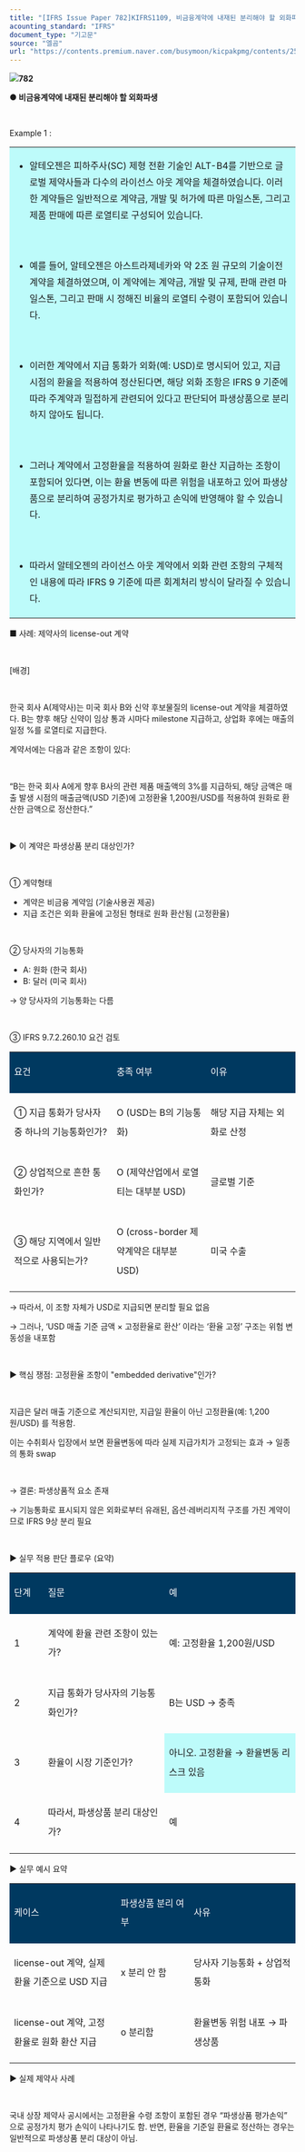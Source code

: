```yaml
---
title: "[IFRS Issue Paper 782]KIFRS1109, 비금융계약에 내재된 분리해야 할 외화파생"
acounting_standard: "IFRS"
document_type: "기고문"
source: "엘곰"
url: "https://contents.premium.naver.com/busymoon/kicpakpmg/contents/250601074903791tv"
---
```

![](https://n2.news.naver.com/l.gif?type=content)**782**

**● 비금융계약에 내재된 분리해야 할 외화파생**

**​**

Example 1 :

<table style=""><tbody><tr><td colspan="3" rowspan="1" style="width: 100.0%; height: 129.0px;  background-color: #bdfbfa;"><div><ul><li><p style="line-height:1.8;"><span style="">알테오젠은 피하주사(SC) 제형 전환 기술인 ALT-B4를 기반으로 글로벌 제약사들과 다수의 라이선스 아웃 계약을 체결하였습니다. 이러한 계약들은 일반적으로 계약금, 개발 및 허가에 따른 마일스톤, 그리고 제품 판매에 따른 로열티로 구성되어 있습니다.</span></p></li></ul><p style="line-height:1.8;"><span style="">​</span></p><ul><li><p style="line-height:1.8;"><span style="">예를 들어, 알테오젠은 아스트라제네카와 약 2조 원 규모의 기술이전 계약을 체결하였으며, 이 계약에는 계약금, 개발 및 규제, 판매 관련 마일스톤, 그리고 판매 시 정해진 비율의 로열티 수령이 포함되어 있습니다.</span></p></li></ul><p style="line-height:1.8;"><span style="">​</span></p><ul><li><p style="line-height:1.8;"><span style="">이러한 계약에서 지급 통화가 외화(예: USD)로 명시되어 있고, 지급 시점의 환율을 적용하여 정산된다면, 해당 외화 조항은 IFRS 9 기준에 따라 주계약과 밀접하게 관련되어 있다고 판단되어 파생상품으로 분리하지 않아도 됩니다.</span></p></li></ul><p style="line-height:1.8;"><span style="">​</span></p><ul><li><p style="line-height:1.8;"><span style="">그러나 계약에서 고정환율을 적용하여 원화로 환산 지급하는 조항이 포함되어 있다면, 이는 환율 변동에 따른 위험을 내포하고 있어 파생상품으로 분리하여 공정가치로 평가하고 손익에 반영해야 할 수 있습니다.</span></p></li></ul><p style="line-height:1.8;"><span style="">​</span></p><ul><li><p style="line-height:1.8;"><span style="">따라서 알테오젠의 라이선스 아웃 계약에서 외화 관련 조항의 구체적인 내용에 따라 IFRS 9 기준에 따른 회계처리 방식이 달라질 수 있습니다.</span></p></li></ul></div></td></tr></tbody></table>

■ 사례: 제약사의 license-out 계약

​

\[배경\]

​

한국 회사 A(제약사)는 미국 회사 B와 신약 후보물질의 license-out 계약을 체결하였다. B는 향후 해당 신약이 임상 통과 시마다 milestone 지급하고, 상업화 후에는 매출의 일정 %를 로열티로 지급한다.

계약서에는 다음과 같은 조항이 있다:

​

“B는 한국 회사 A에게 향후 B사의 관련 제품 매출액의 3%를 지급하되, 해당 금액은 매출 발생 시점의 매출금액(USD 기준)에 고정환율 1,200원/USD를 적용하여 원화로 환산한 금액으로 정산한다.”

​

▶ 이 계약은 파생상품 분리 대상인가?

​

① 계약형태

- 계약은 비금융 계약임 (기술사용권 제공)
- 지급 조건은 외화 환율에 고정된 형태로 원화 환산됨 (고정환율)

​

② 당사자의 기능통화

- A: 원화 (한국 회사)
- B: 달러 (미국 회사)

→ 양 당사자의 기능통화는 다름

​

③ IFRS 9.7.2.260.10 요건 검토

<table style=""><tbody><tr><td colspan="1" rowspan="1" style="width: 35.84%; height: 40.0px;  background-color: #003960;"><div><p style="line-height:2.1;"><span style="color:#ffffff;">요건</span></p></div></td><td colspan="1" rowspan="1" style="width: 32.88%; height: 40.0px;  background-color: #003960;"><div><p style="line-height:2.1;"><span style="color:#ffffff;">충족 여부</span></p></div></td><td colspan="1" rowspan="1" style="width: 31.27%; height: 40.0px;  background-color: #003960;"><div><p style="line-height:2.1;"><span style="color:#ffffff;">이유</span></p></div></td></tr><tr><td colspan="1" rowspan="1" style="width: 35.84%; height: 40.0px;  "><div><p style="line-height:2.1;"><span style="">① 지급 통화가 당사자 중 하나의 기능통화인가?</span></p></div></td><td colspan="1" rowspan="1" style="width: 32.88%; height: 40.0px;  "><div><p style="line-height:2.1;"><span style="">O (USD는 B의 기능통화)</span></p></div></td><td colspan="1" rowspan="1" style="width: 31.27%; height: 40.0px;  "><div><p style="line-height:2.1;"><span style="">해당 지급 자체는 외화로 산정</span></p></div></td></tr><tr><td colspan="1" rowspan="1" style="width: 35.84%; height: 40.0px;  "><div><p style="line-height:2.1;"><span style="">② 상업적으로 흔한 통화인가?</span></p></div></td><td colspan="1" rowspan="1" style="width: 32.88%; height: 40.0px;  "><div><p style="line-height:2.1;"><span style="">O (제약산업에서 로열티는 대부분 USD)</span></p></div></td><td colspan="1" rowspan="1" style="width: 31.27%; height: 40.0px;  "><div><p style="line-height:2.1;"><span style="">글로벌 기준</span></p></div></td></tr><tr><td colspan="1" rowspan="1" style="width: 35.84%; height: 40.0px;  "><div><p style="line-height:2.1;"><span style="">③ 해당 지역에서 일반적으로 사용되는가?</span></p></div></td><td colspan="1" rowspan="1" style="width: 32.88%; height: 40.0px;  "><div><p style="line-height:2.1;"><span style="">O (cross-border 제약계약은 대부분 USD)</span></p></div></td><td colspan="1" rowspan="1" style="width: 31.27%; height: 40.0px;  "><div><p style="line-height:2.1;"><span style="">미국 수출</span></p></div></td></tr></tbody></table>

→ 따라서, 이 조항 자체가 USD로 지급되면 분리할 필요 없음

→ 그러나, ‘USD 매출 기준 금액 × 고정환율로 환산’ 이라는 ‘환율 고정’ 구조는 위험 변동성을 내포함

​

▶ 핵심 쟁점: 고정환율 조항이 "embedded derivative"인가?

​

지급은 달러 매출 기준으로 계산되지만, 지급일 환율이 아닌 고정환율(예: 1,200원/USD) 를 적용함.

이는 수취회사 입장에서 보면 환율변동에 따라 실제 지급가치가 고정되는 효과 → 일종의 통화 swap

​

→ 결론: 파생상품적 요소 존재

→ 기능통화로 표시되지 않은 외화로부터 유래된, 옵션·레버리지적 구조를 가진 계약이므로 IFRS 9상 분리 필요

​

▶ 실무 적용 판단 플로우 (요약)

<table style=""><tbody><tr><td colspan="1" rowspan="1" style="width: 11.87%; height: 40.0px;  background-color: #003960;"><div><p style="line-height:2.1;"><span style="color:#ffffff;">단계</span></p></div></td><td colspan="1" rowspan="1" style="width: 42.3%; height: 40.0px;  background-color: #003960;"><div><p style="line-height:2.1;"><span style="color:#ffffff;">질문</span></p></div></td><td colspan="1" rowspan="1" style="width: 45.83%; height: 40.0px;  background-color: #003960;"><div><p style="line-height:2.1;"><span style="color:#ffffff;">예</span></p></div></td></tr><tr><td colspan="1" rowspan="1" style="width: 11.87%; height: 40.0px;  "><div><p style="line-height:2.1;"><span style="">1</span></p></div></td><td colspan="1" rowspan="1" style="width: 42.3%; height: 40.0px;  "><div><p style="line-height:2.1;"><span style="">계약에 환율 관련 조항이 있는가?</span></p></div></td><td colspan="1" rowspan="1" style="width: 45.83%; height: 40.0px;  "><div><p style="line-height:2.1;"><span style="">예: 고정환율 1,200원/USD</span></p></div></td></tr><tr><td colspan="1" rowspan="1" style="width: 11.87%; height: 40.0px;  "><div><p style="line-height:2.1;"><span style="">2</span></p></div></td><td colspan="1" rowspan="1" style="width: 42.3%; height: 40.0px;  "><div><p style="line-height:2.1;"><span style="">지급 통화가 당사자의 기능통화인가?</span></p></div></td><td colspan="1" rowspan="1" style="width: 45.83%; height: 40.0px;  "><div><p style="line-height:2.1;"><span style="">B는 USD → 충족</span></p></div></td></tr><tr><td colspan="1" rowspan="1" style="width: 11.87%; height: 40.0px;  "><div><p style="line-height:2.1;"><span style="">3</span></p></div></td><td colspan="1" rowspan="1" style="width: 42.3%; height: 40.0px;  "><div><p style="line-height:2.1;"><span style="">환율이 시장 기준인가?</span></p></div></td><td colspan="1" rowspan="1" style="width: 45.83%; height: 40.0px;  background-color: #bdfbfa;"><div><p style="line-height:2.1;"><span style="">아니오. 고정환율 → 환율변동 리스크 있음</span></p></div></td></tr><tr><td colspan="1" rowspan="1" style="width: 11.87%; height: 40.0px;  "><div><p style="line-height:2.1;"><span style="">4</span></p></div></td><td colspan="1" rowspan="1" style="width: 42.3%; height: 40.0px;  "><div><p style="line-height:2.1;"><span style="">따라서, 파생상품 분리 대상인가?</span></p></div></td><td colspan="1" rowspan="1" style="width: 45.83%; height: 40.0px;  "><div><p style="line-height:2.1;"><span style="">예</span></p></div></td></tr></tbody></table>

▶ 실무 예시 요약

<table style=""><tbody><tr><td colspan="1" rowspan="1" style="width: 37.3%; height: 40.0px;  background-color: #003960;"><div><p style="line-height:2.1;"><span style="color:#ffffff;">케이스</span></p></div></td><td colspan="1" rowspan="1" style="width: 25.54%; height: 40.0px;  background-color: #003960;"><div><p style="line-height:2.1;"><span style="color:#ffffff;">파생상품 분리 여부</span></p></div></td><td colspan="1" rowspan="1" style="width: 37.15%; height: 40.0px;  background-color: #003960;"><div><p style="line-height:2.1;"><span style="color:#ffffff;">사유</span></p></div></td></tr><tr><td colspan="1" rowspan="1" style="width: 37.3%; height: 40.0px;  "><div><p style="line-height:2.1;"><span style="">license-out 계약, </span><span style="">실제 환율 기준으로 USD 지급</span></p></div></td><td colspan="1" rowspan="1" style="width: 25.54%; height: 40.0px;  "><div><p style="line-height:2.1;"><span style="">x 분리 안 함</span></p></div></td><td colspan="1" rowspan="1" style="width: 37.15%; height: 40.0px;  "><div><p style="line-height:2.1;"><span style="">당사자 기능통화 + 상업적 통화</span></p></div></td></tr><tr><td colspan="1" rowspan="1" style="width: 37.3%; height: 40.0px;  "><div><p style="line-height:2.1;"><span style="">license-out 계약, </span><span style="">고정환율로 원화 환산 지급</span></p></div></td><td colspan="1" rowspan="1" style="width: 25.54%; height: 40.0px;  "><div><p style="line-height:2.1;"><span style="">o 분리함</span></p></div></td><td colspan="1" rowspan="1" style="width: 37.15%; height: 40.0px;  "><div><p style="line-height:2.1;"><span style="">환율변동 위험 내포 → 파생상품</span></p></div></td></tr></tbody></table>

▶ 실제 제약사 사례

​

국내 상장 제약사 공시에서는 고정환율 수령 조항이 포함된 경우 “파생상품 평가손익” 으로 공정가치 평가 손익이 나타나기도 함. 반면, 환율을 기준일 환율로 정산하는 경우는 일반적으로 파생상품 분리 대상이 아님.

​

​